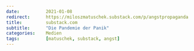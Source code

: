 ```yaml
---
date:          2021-01-08
redirect:      https://miloszmatuschek.substack.com/p/angstpropaganda
title:         substack.com
subtitle:      "Die Pandemie der Panik"
categories:    Medien
tags:          [matuschek, substack, angst]
---
```

